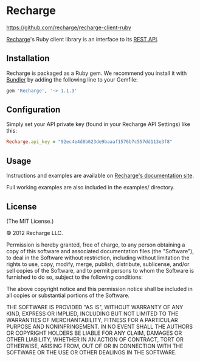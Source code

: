 # Recharge

<https://github.com/recharge/recharge-client-ruby>

[Recharge](https://rechargebilling.com/)'s Ruby client library is an interface to its
[REST API](https://rechargebilling.com/api).


## Installation

Recharge is packaged as a Ruby gem. We recommend you install it with
[Bundler](http://gembundler.com/) by adding the following line to your Gemfile:

``` ruby
gem 'Recharge', '~> 1.1.3'
```

## Configuration

Simply set your API private key (found in your Recharge API Settings) like this:

``` ruby
Recharge.api_key = "92ec4e4d8b623de9baaaf1576b7c557dd113e3f8"
```

## Usage

Instructions and examples are available on
[Recharge's documentation site](https://rechargebilling.com/api).

Full working examples are also included in the examples/ directory.


## License

(The MIT License.)

© 2012 Recharge LLC.

Permission is hereby granted, free of charge, to any person obtaining a copy
of this software and associated documentation files (the "Software"), to deal
in the Software without restriction, including without limitation the rights
to use, copy, modify, merge, publish, distribute, sublicense, and/or sell
copies of the Software, and to permit persons to whom the Software is
furnished to do so, subject to the following conditions:

The above copyright notice and this permission notice shall be included in all
copies or substantial portions of the Software.

THE SOFTWARE IS PROVIDED "AS IS", WITHOUT WARRANTY OF ANY KIND, EXPRESS OR
IMPLIED, INCLUDING BUT NOT LIMITED TO THE WARRANTIES OF MERCHANTABILITY,
FITNESS FOR A PARTICULAR PURPOSE AND NONINFRINGEMENT. IN NO EVENT SHALL THE
AUTHORS OR COPYRIGHT HOLDERS BE LIABLE FOR ANY CLAIM, DAMAGES OR OTHER
LIABILITY, WHETHER IN AN ACTION OF CONTRACT, TORT OR OTHERWISE, ARISING FROM,
OUT OF OR IN CONNECTION WITH THE SOFTWARE OR THE USE OR OTHER DEALINGS IN THE
SOFTWARE.
